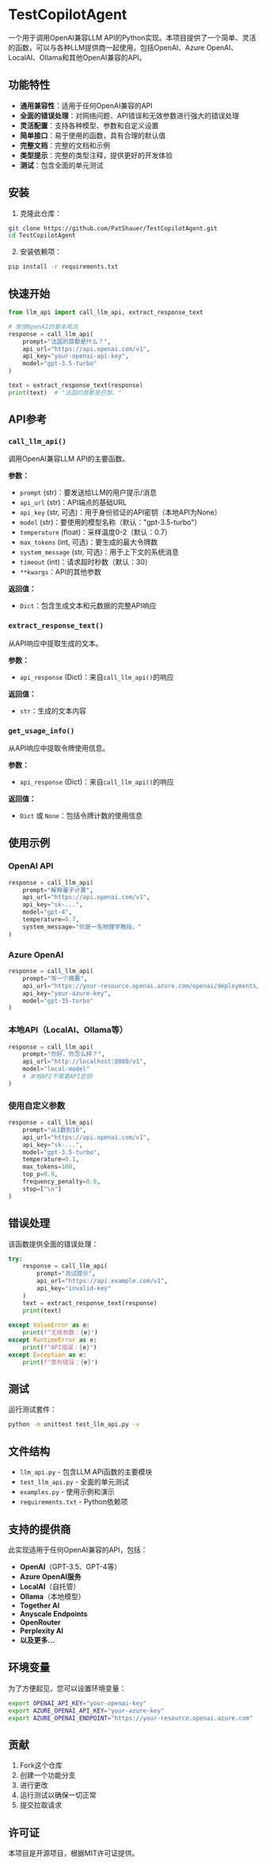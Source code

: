 # TestCopilotAgent

一个用于调用OpenAI兼容LLM API的Python实现。本项目提供了一个简单、灵活的函数，可以与各种LLM提供商一起使用，包括OpenAI、Azure OpenAI、LocalAI、Ollama和其他OpenAI兼容的API。

## 功能特性

- **通用兼容性**：适用于任何OpenAI兼容的API
- **全面的错误处理**：对网络问题、API错误和无效参数进行强大的错误处理
- **灵活配置**：支持各种模型、参数和自定义设置
- **简单接口**：易于使用的函数，具有合理的默认值
- **完整文档**：完整的文档和示例
- **类型提示**：完整的类型注释，提供更好的开发体验
- **测试**：包含全面的单元测试

## 安装

1. 克隆此仓库：
```bash
git clone https://github.com/PatShauer/TestCopilotAgent.git
cd TestCopilotAgent
```

2. 安装依赖项：
```bash
pip install -r requirements.txt
```

## 快速开始

```python
from llm_api import call_llm_api, extract_response_text

# 使用OpenAI的基本用法
response = call_llm_api(
    prompt="法国的首都是什么？",
    api_url="https://api.openai.com/v1",
    api_key="your-openai-api-key",
    model="gpt-3.5-turbo"
)

text = extract_response_text(response)
print(text)  # "法国的首都是巴黎。"
```

## API参考

### `call_llm_api()`

调用OpenAI兼容LLM API的主要函数。

**参数：**
- `prompt` (str)：要发送给LLM的用户提示/消息
- `api_url` (str)：API端点的基础URL
- `api_key` (str, 可选)：用于身份验证的API密钥（本地API为None）
- `model` (str)：要使用的模型名称（默认："gpt-3.5-turbo"）
- `temperature` (float)：采样温度0-2（默认：0.7）
- `max_tokens` (int, 可选)：要生成的最大令牌数
- `system_message` (str, 可选)：用于上下文的系统消息
- `timeout` (int)：请求超时秒数（默认：30）
- `**kwargs`：API的其他参数

**返回值：**
- `Dict`：包含生成文本和元数据的完整API响应

### `extract_response_text()`

从API响应中提取生成的文本。

**参数：**
- `api_response` (Dict)：来自`call_llm_api()`的响应

**返回值：**
- `str`：生成的文本内容

### `get_usage_info()`

从API响应中提取令牌使用信息。

**参数：**
- `api_response` (Dict)：来自`call_llm_api()`的响应

**返回值：**
- `Dict` 或 `None`：包括令牌计数的使用信息

## 使用示例

### OpenAI API
```python
response = call_llm_api(
    prompt="解释量子计算",
    api_url="https://api.openai.com/v1",
    api_key="sk-...",
    model="gpt-4",
    temperature=0.7,
    system_message="你是一名物理学教授。"
)
```

### Azure OpenAI
```python
response = call_llm_api(
    prompt="写一个摘要",
    api_url="https://your-resource.openai.azure.com/openai/deployments/your-deployment",
    api_key="your-azure-key",
    model="gpt-35-turbo"
)
```

### 本地API（LocalAI、Ollama等）
```python
response = call_llm_api(
    prompt="你好，你怎么样？",
    api_url="http://localhost:8080/v1",
    model="local-model"
    # 本地API不需要API密钥
)
```

### 使用自定义参数
```python
response = call_llm_api(
    prompt="从1数到10",
    api_url="https://api.openai.com/v1",
    api_key="sk-...",
    model="gpt-3.5-turbo",
    temperature=0.1,
    max_tokens=100,
    top_p=0.9,
    frequency_penalty=0.0,
    stop=["\n"]
)
```

## 错误处理

该函数提供全面的错误处理：

```python
try:
    response = call_llm_api(
        prompt="测试提示",
        api_url="https://api.example.com/v1",
        api_key="invalid-key"
    )
    text = extract_response_text(response)
    print(text)
    
except ValueError as e:
    print(f"无效参数：{e}")
except RuntimeError as e:
    print(f"API错误：{e}")
except Exception as e:
    print(f"意外错误：{e}")
```

## 测试

运行测试套件：

```bash
python -m unittest test_llm_api.py -v
```

## 文件结构

- `llm_api.py` - 包含LLM API函数的主要模块
- `test_llm_api.py` - 全面的单元测试
- `examples.py` - 使用示例和演示
- `requirements.txt` - Python依赖项

## 支持的提供商

此实现适用于任何OpenAI兼容的API，包括：

- **OpenAI**（GPT-3.5、GPT-4等）
- **Azure OpenAI服务**
- **LocalAI**（自托管）
- **Ollama**（本地模型）
- **Together AI**
- **Anyscale Endpoints**
- **OpenRouter**
- **Perplexity AI**
- **以及更多...**

## 环境变量

为了方便起见，您可以设置环境变量：

```bash
export OPENAI_API_KEY="your-openai-key"
export AZURE_OPENAI_API_KEY="your-azure-key"
export AZURE_OPENAI_ENDPOINT="https://your-resource.openai.azure.com"
```

## 贡献

1. Fork这个仓库
2. 创建一个功能分支
3. 进行更改
4. 运行测试以确保一切正常
5. 提交拉取请求

## 许可证

本项目是开源项目，根据MIT许可证提供。